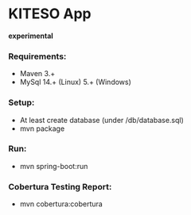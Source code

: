 # KITESO App
**experimental**

### Requirements:

 * Maven 3.+
 * MySql 14.+ (Linux) 5.+ (Windows)

### Setup:

 * At least create database (under /db/database.sql)
 * mvn package

### Run:

 * mvn spring-boot:run

### Cobertura Testing Report:
 * mvn cobertura:cobertura
